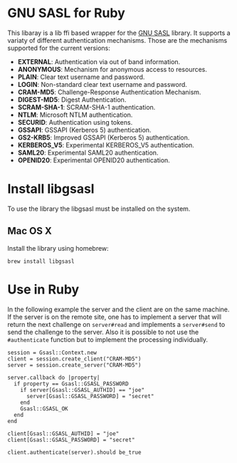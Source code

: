 # GNU SASL for Ruby

This libaray is a lib ffi based wrapper for the [GNU SASL](http://www.gnu.org/software/gsasl/) library. It supports a variaty of different authentication mechanisms. Those are the mechanisms supported for the current versions:

* **EXTERNAL**: Authentication via out of band information.
* **ANONYMOUS**: Mechanism for anonymous access to resources.
* **PLAIN**: Clear text username and password.
* **LOGIN**: Non-standard clear text username and password.
* **CRAM-MD5**: Challenge-Response Authentication Mechanism.
* **DIGEST-MD5**: Digest Authentication.
* **SCRAM-SHA-1**: SCRAM-SHA-1 authentication.
* **NTLM**: Microsoft NTLM authentication.
* **SECURID**: Authentication using tokens.
* **GSSAPI**: GSSAPI (Kerberos 5) authentication.
* **GS2-KRB5**: Improved GSSAPI (Kerberos 5) authentication.
* **KERBEROS\_V5**: Experimental KERBEROS\_V5 authentication.
* **SAML20**: Experimental SAML20 authentication.
* **OPENID20**: Experimental OPENID20 authentication.

# Install libgsasl

To use the library the libgsasl must be installed on the system.

## Mac OS X

Install the library using homebrew:

    brew install libgsasl

# Use in Ruby

In the following example the server and the client are on the same machine. If the server is on the remote site, one has to implement a server that will return the next challenge on `server#read` and implements a `server#send` to send the challenge to the server. Also it is possible to not use the `#authenticate` function but to implement the processing individually.

    session = Gsasl::Context.new
    client = session.create_client("CRAM-MD5")
    server = session.create_server("CRAM-MD5")
    
    server.callback do |property|
      if property == Gsasl::GSASL_PASSWORD
        if server[Gsasl::GSASL_AUTHID] == "joe"
          server[Gsasl::GSASL_PASSWORD] = "secret"
        end
        Gsasl::GSASL_OK
      end
    end
    
    client[Gsasl::GSASL_AUTHID] = "joe"
    client[Gsasl::GSASL_PASSWORD] = "secret"
    
    client.authenticate(server).should be_true
  